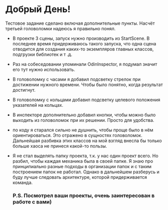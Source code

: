 
# Добрый День!

Тестовое задание сделано включая дополнительные пункты.
Насчёт третьей головоломки надеюсь я правильно понял.

- В проекте 3 сцены, запуск нужно производить из StartScene. В последнее время придерживаюсь такого запуска,
  что одна сцена отводится для создания каких-то экземпляров главных классов, подгрузки библиотек и т .д.
  
- Раз на собеседовании упоминали OdinInspector, я подумал значит его тут нужно использовать.

- В головоломку с часами я добавил подсветку стрелок при достижении нужного времени. Чтобы было понятно, когда результат достигнут.

- В головоломку с кольцами добавил подсветку целевого положения указателей на кольцах.

- В инспекторе дополнительно добавил кнопки, чтобы можно было выходить из головоломок при их решении.
Просто для удобства.

- по коду я старался сильно не душнить, чтобы проще было в нём ориентироваться. Это отражено в сущностях головоломок.
  Дальнейшая разбивка этих классов на мой взгляд внесла бы только больше хаоса не принеся какой-то пользы.

- Я не стал выделять папку проекта, т.к. у нас один проект всего.
  Но разбил, чтобы каждая механика была в своей папке. Я знаю про принципиально разные подходы в организации папок и с таким построением папок не работал.
  Однако в дальнейшем разберусь и буду лучше следовать архитектуре, которой придерживается команда.

   ### P.S. Посмотрел ваши проекты, очень заинтересован в работе с вами)
